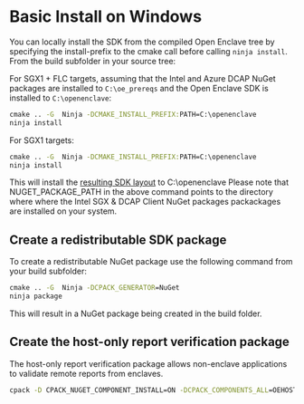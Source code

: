 Basic Install on Windows
========================

You can locally install the SDK from the compiled Open Enclave tree by specifying
the install-prefix to the cmake call before calling `ninja install`.
From the build subfolder in your source tree:

For SGX1 + FLC targets, assuming that the Intel and Azure DCAP NuGet packages are installed to `C:\oe_prereqs` and the Open Enclave SDK is installed to `C:\openenclave`:

```cmd
cmake .. -G  Ninja -DCMAKE_INSTALL_PREFIX:PATH=C:\openenclave
ninja install
```

For SGX1 targets:

```cmd
cmake .. -G  Ninja -DCMAKE_INSTALL_PREFIX:PATH=C:\openenclave
ninja install
```

This will install the [resulting SDK layout](/docs/GettingStartedDocs/Windows_using_oe_sdk.md#open-enclave-sdk-layout) to C:\openenclave
Please note that NUGET_PACKAGE_PATH in the above command points to the directory where where the Intel SGX & DCAP Client NuGet packages packackages are installed on your system.

## Create a redistributable SDK package

To create a redistributable NuGet package use the following command from your build subfolder:

```cmd
cmake .. -G  Ninja -DCPACK_GENERATOR=NuGet
ninja package
```

This will result in a NuGet package being created in the build folder.

## Create the host-only report verification package

The host-only report verification package allows non-enclave applications to
validate remote reports from enclaves.

```cmd
cpack -D CPACK_NUGET_COMPONENT_INSTALL=ON -DCPACK_COMPONENTS_ALL=OEHOSTVERIFY
```
